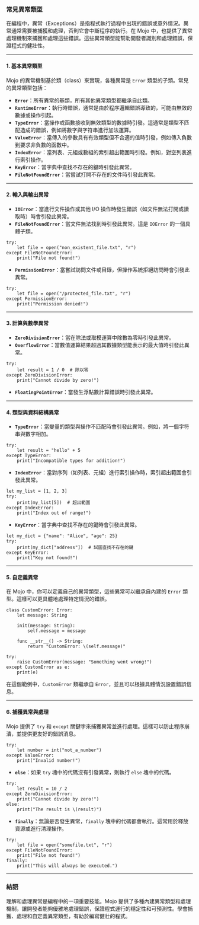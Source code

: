 ### **常見異常類型**

在編程中，異常（Exceptions）是指程式執行過程中出現的錯誤或意外情況。異常通常需要被捕獲和處理，否則它會中斷程序的執行。在 Mojo 中，也提供了異常處理機制來捕獲和處理這些錯誤。這些異常類型能幫助開發者識別和處理錯誤，保證程式的健壯性。

---

#### **1. 基本異常類型**

Mojo 的異常機制基於類（class）來實現，各種異常是 `Error` 類型的子類。常見的異常類型包括：

- **`Error`**：所有異常的基類，所有其他異常類型都繼承自此類。
- **`RuntimeError`**：執行時錯誤，通常是由於程序邏輯錯誤導致的，可能由無效的數據或操作引起。
- **`TypeError`**：當操作或函數接收到無效類型的數據時引發。這通常是類型不匹配造成的錯誤，例如將數字與字符串進行加法運算。
- **`ValueError`**：當傳入的參數具有有效類型但不合適的值時引發，例如傳入負數到要求非負數的函數中。
- **`IndexError`**：當列表、元組或數組的索引超出範圍時引發。例如，對空列表進行索引操作。
- **`KeyError`**：當字典中查找不存在的鍵時引發此異常。
- **`FileNotFoundError`**：當嘗試打開不存在的文件時引發此異常。

---

#### **2. 輸入與輸出異常**

- **`IOError`**：當進行文件操作或其他 I/O 操作時發生錯誤（如文件無法打開或讀取時）時會引發此異常。
- **`FileNotFoundError`**：當文件無法找到時引發此異常。這是 `IOError` 的一個具體子類。

```mojo
try:
    let file = open("non_existent_file.txt", "r")
except FileNotFoundError:
    print("File not found!")
```

- **`PermissionError`**：當嘗試訪問文件或目錄，但操作系統拒絕訪問時會引發此異常。

```mojo
try:
    let file = open("/protected_file.txt", "r")
except PermissionError:
    print("Permission denied!")
```

---

#### **3. 計算與數學異常**

- **`ZeroDivisionError`**：當在除法或取模運算中除數為零時引發此異常。
- **`OverflowError`**：當數值運算結果超過其數據類型能表示的最大值時引發此異常。

```mojo
try:
    let result = 1 / 0  # 除以零
except ZeroDivisionError:
    print("Cannot divide by zero!")
```

- **`FloatingPointError`**：當發生浮點數計算錯誤時引發此異常。

---

#### **4. 類型與資料結構異常**

- **`TypeError`**：當變量的類型與操作不匹配時會引發此異常。例如，將一個字符串與數字相加。

```mojo
try:
    let result = "hello" + 5
except TypeError:
    print("Incompatible types for addition!")
```

- **`IndexError`**：當對序列（如列表、元組）進行索引操作時，索引超出範圍會引發此異常。

```mojo
let my_list = [1, 2, 3]
try:
    print(my_list[5])  # 超出範圍
except IndexError:
    print("Index out of range!")
```

- **`KeyError`**：當字典中查找不存在的鍵時會引發此異常。

```mojo
let my_dict = {"name": "Alice", "age": 25}
try:
    print(my_dict["address"])  # 試圖查找不存在的鍵
except KeyError:
    print("Key not found!")
```

---

#### **5. 自定義異常**

在 Mojo 中，你可以定義自己的異常類型，這些異常可以繼承自內建的 `Error` 類型。這樣可以更具體地處理特定情況的錯誤。

```mojo
class CustomError: Error:
    let message: String

    init(message: String):
        self.message = message

    func __str__() -> String:
        return "CustomError: \(self.message)"

try:
    raise CustomError(message: "Something went wrong!")
except CustomError as e:
    print(e)
```

在這個範例中，`CustomError` 類繼承自 `Error`，並且可以根據具體情況設置錯誤信息。

---

#### **6. 捕獲異常與處理**

Mojo 提供了 `try` 和 `except` 關鍵字來捕獲異常並進行處理。這樣可以防止程序崩潰，並提供更友好的錯誤消息。

```mojo
try:
    let number = int("not_a_number")
except ValueError:
    print("Invalid number!")
```

- **`else`**：如果 `try` 塊中的代碼沒有引發異常，則執行 `else` 塊中的代碼。

```mojo
try:
    let result = 10 / 2
except ZeroDivisionError:
    print("Cannot divide by zero!")
else:
    print("The result is \(result)")
```

- **`finally`**：無論是否發生異常，`finally` 塊中的代碼都會執行。這常用於釋放資源或進行清理操作。

```mojo
try:
    let file = open("somefile.txt", "r")
except FileNotFoundError:
    print("File not found!")
finally:
    print("This will always be executed.")
```

---

### **結語**

理解和處理異常是編程中的一項重要技能。Mojo 提供了多種內建異常類型和處理機制，讓開發者能夠優雅地處理錯誤，保證程式運行的穩定性和可預測性。學會捕獲、處理和自定義異常類型，有助於編寫健壯的程式。